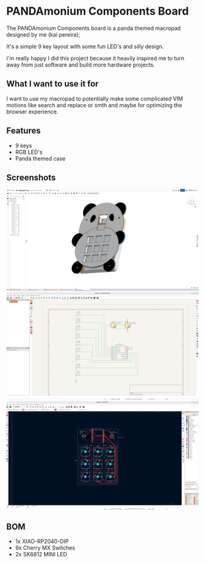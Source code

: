 # PANDAmonium Components Board
The PANDAmonium Components board is a panda themed macropad designed by me (kai pereira);

It's a simple 9 key layout with some fun LED's and silly design.

I'm really happy I did this project because it heavily inspired me to turn away from just software and build more hardware projects.

## What I want to use it for
I want to use my macropad to potentially make some complicated VIM motions like search and replace or smth and maybe for optimizing the browser experience.

## Features
- 9 keys
- RGB LED's
- Panda themed case

## Screenshots

![case](assets/pandamonium-case.png "Case")
![schematic](assets/pandamonium-schematic.png "Schematic")
![board](assets/pandamonium-board.png "Board")

## BOM

- 1x XIAO-RP2040-DIP
- 9x Cherry MX Switches
- 2x SK6812 MINI LED